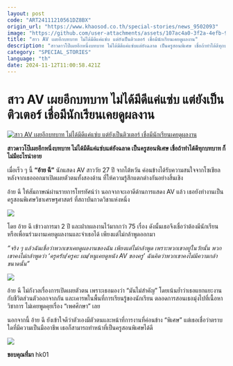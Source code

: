 ```yaml
---
layout: post
code: "ART24111210561DZ8BX"
origin_url: "https://www.khaosod.co.th/special-stories/news_9502093"
image: "https://github.com/user-attachments/assets/107ac4a0-3f2a-4efb-9681-2a6acf93b7e4"
title: "สาว AV เผยอีกบทบาท ไม่ได้มีดีแค่แซ่บ แต่ยังเป็นติวเตอร์ เชื่อมีนักเรียนเคยดูผลงาน"
description: "สาวดาวโป๊เผยอีกหนึ่งบทบาท ไม่ได้มีดีแค่แซ่บแต่ยังฉลาด เป็นครูสอนพิเศษ เชื่อถ้าทำได้ดีทุกบทบาท ก็ไม่มีอะไรน่าอาย "
category: "SPECIAL_STORIES"
language: "th"
date: 2024-11-12T11:00:58.421Z
---
```


# สาว AV เผยอีกบทบาท ไม่ได้มีดีแค่แซ่บ แต่ยังเป็นติวเตอร์ เชื่อมีนักเรียนเคยดูผลงาน

[![สาว AV เผยอีกบทบาท ไม่ได้มีดีแค่แซ่บ แต่ยังเป็นติวเตอร์ เชื่อมีนักเรียนเคยดูผลงาน](https://www.khaosod.co.th/wpapp/uploads/2024/11/av1112-1w.jpg "สาว AV เผยอีกบทบาท ไม่ได้มีดีแค่แซ่บ แต่ยังเป็นติวเตอร์ เชื่อมีนักเรียนเคยดูผลงาน")](https://www.khaosod.co.th/wpapp/uploads/2024/11/av1112-1w.jpg)

**สาวดาวโป๊เผยอีกหนึ่งบทบาท ไม่ได้มีดีแค่แซ่บแต่ยังฉลาด เป็นครูสอนพิเศษ เชื่อถ้าทำได้ดีทุกบทบาท ก็ไม่มีอะไรน่าอาย**

เมื่อเร็ว ๆ นี้ **“อ้าย ฉี”** นักแสดง AV สาววัย 27 ปี จากไต้หวัน ค่อนข้างได้รับความสนใจจากโซเชียล หลังจากเธอออกมาเปิดเผยตัวตนทั้งสองด้าน ที่ให้ความรู้สึกแตกต่างกันอย่างสิ้นเชิง

อ้าย ฉี ให้สัมภาษณ์ผ่านรายการโทรทัศน์ว่า นอกจากจะเอาดีด้านการแสดง AV แล้ว เธอยังทำงานเป็นครูสอนพิเศษวิชาเศรษฐศาสตร์ ที่สถาบันกวดวิชาแห่งหนึ่ง

[![](https://www.khaosod.co.th/wpapp/uploads/2024/11/av1112-3.jpg)](https://www.khaosod.co.th/wpapp/uploads/2024/11/av1112-3.jpg)

โดย อ้าย ฉี เข้าวงการมา 2 ปี และฝากผลงานไว้มากกว่า 75 เรื่อง ดังนั้นเธอจึงเชื่อว่าต้องมีนักเรียน หรือเพื่อนร่วมงานเคยดูผลงานและจำเธอได้ เพียงแต่ไม่กล้าพูดออกมา

_“จริง ๆ แล้วฉันเชื่อว่าพวกเขาเคยดูผลงานของฉัน เพียงแต่ไม่กล้าพูด เพราะพวกเขาอยู่ในวัยนั้น พวกเขาคงไม่กล้าพูดว่า ‘ครูครับ/ครูคะ ผม/หนูเคยดูหนัง AV ของครู’ ฉันคิดว่าพวกเขาคงไม่มีความกล้าขนาดนั้น”_

[![](https://www.khaosod.co.th/wpapp/uploads/2024/11/av1112-2.jpg)](https://www.khaosod.co.th/wpapp/uploads/2024/11/av1112-2.jpg)

อ้าย ฉี ไม่กังวลเรื่องการเปิดเผยตัวตน เพราะเธอมองว่า “มันไม่สำคัญ” โดยเน้นย้ำว่าเธอแยกแยะงานกับชีวิตส่วนตัวออกจากกัน และเคารพในพื้นที่การเรียนรู้ของนักเรียน ตลอดการสอนเธอมุ่งไปที่เนื้อหาวิชาการ ไม่เคยพูดคุยเรื่อง “เพศศึกษา” เลย

นอกจากนี้ อ้าย ฉี ยังเข้าใจดีว่าตัวเองมีตัวตนและหน้าที่การงานที่ค่อนข้าง “พิเศษ” แต่เธอเชื่อว่าตราบใดที่มีความเป็นมืออาชีพ เธอก็สามารถทำหน้าที่เป็นครูสอนพิเศษได้ดี

[![](https://www.khaosod.co.th/wpapp/uploads/2024/11/av1112-1.jpg)](https://www.khaosod.co.th/wpapp/uploads/2024/11/av1112-1.jpg)

**ขอบคุณที่มา** hk01